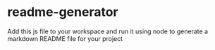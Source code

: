 # readme-generator
Add this js file to your workspace and run it using node to generate a markdown README file for your project
